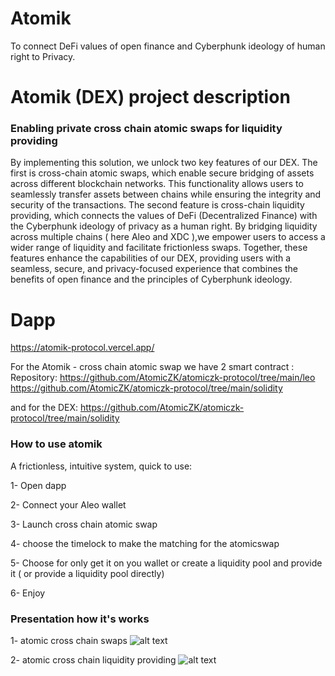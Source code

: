 # Atomik

To connect DeFi values of open finance and Cyberphunk ideology of human right to Privacy.

# Atomik (DEX) project description

### Enabling private cross chain atomic swaps for liquidity providing 
By implementing this solution, we unlock two key features of our DEX. The first is cross-chain atomic swaps, which enable secure bridging of assets across different blockchain networks. This functionality allows users to seamlessly transfer assets between chains while ensuring the integrity and security of the transactions.
The second feature is cross-chain liquidity providing, which connects the values of DeFi (Decentralized Finance) with the Cyberphunk ideology of privacy as a human right. By bridging liquidity across multiple chains ( here Aleo and XDC ),we empower users to access a wider range of liquidity and facilitate frictionless swaps. 
Together, these features enhance the capabilities of our DEX, providing users with a seamless, secure, and privacy-focused experience that combines the benefits of open finance and the principles of Cyberphunk ideology.

# Dapp 
https://atomik-protocol.vercel.app/

For the Atomik - cross chain atomic swap we have 2 smart contract :
Repository:
https://github.com/AtomicZK/atomiczk-protocol/tree/main/leo
https://github.com/AtomicZK/atomiczk-protocol/tree/main/solidity

and for the DEX:
https://github.com/AtomicZK/atomiczk-protocol/tree/main/solidity

### How to use atomik

A frictionless, intuitive system, quick to use: 

1- Open dapp

2-  Connect your Aleo wallet 

3- Launch cross chain atomic swap

4- choose the timelock to make the matching for the atomicswap 

5- Choose for only get it on you wallet or create a liquidity pool and provide it ( or provide a liquidity pool directly)

6- Enjoy

### Presentation how it's works

1- atomic cross chain swaps
![alt text](https://github.com/AtomicZK/atomiczk-protocol/blob/main/Figure%20%231%20-%20Cross-chain%20Atomic%20Swaps.png)


2- atomic cross chain liquidity providing
![alt text](https://github.com/AtomicZK/atomiczk-protocol/blob/main/Figure%20%231%20-%20Cross-chain%20Atomic%20Swaps.png)

